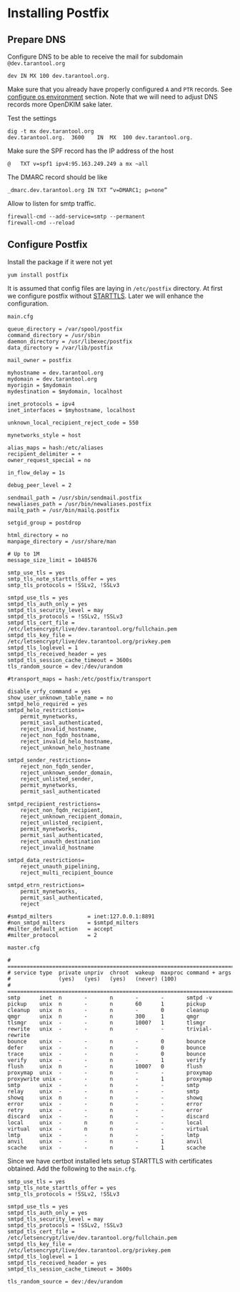 Installing Postfix
==================

Prepare DNS
-----------
Configure DNS to be able to receive the mail for
subdomain `@dev.tarantool.org`
```
dev IN MX 100 dev.tarantool.org.
```

Make sure that you already have properly configured `A`
and `PTR` records. See [configure os environment](os.md)
section. Note that we will need to adjust DNS records
more OpenDKIM sake later.

Test the settings
```
dig -t mx dev.tarantool.org
dev.tarantool.org.	3600	IN	MX	100 dev.tarantool.org.
```

Make sure the SPF record has the IP address of the host
```
@	TXT	v=spf1 ipv4:95.163.249.249 a mx ~all
```

The DMARC record should be like
```
_dmarc.dev.tarantool.org IN TXT “v=DMARC1; p=none”
```

Allow to listen for smtp traffic.
```
firewall-cmd --add-service=smtp --permanent
firewall-cmd --reload
```

Configure Postfix
-----------------
Install the package if it were not yet
```
yum install postfix
```

It is assumed that config files are laying in `/etc/postfix` directory.
At first we configure postfix without [STARTTLS](https://en.wikipedia.org/wiki/Opportunistic\_TLS).
Later we will enhance the configuration.

`main.cfg`
```
queue_directory = /var/spool/postfix
command_directory = /usr/sbin
daemon_directory = /usr/libexec/postfix
data_directory = /var/lib/postfix

mail_owner = postfix

myhostname = dev.tarantool.org
mydomain = dev.tarantool.org
myorigin = $mydomain
mydestination = $mydomain, localhost

inet_protocols = ipv4
inet_interfaces = $myhostname, localhost

unknown_local_recipient_reject_code = 550

mynetworks_style = host

alias_maps = hash:/etc/aliases
recipient_delimiter = +
owner_request_special = no

in_flow_delay = 1s

debug_peer_level = 2

sendmail_path = /usr/sbin/sendmail.postfix
newaliases_path = /usr/bin/newaliases.postfix
mailq_path = /usr/bin/mailq.postfix

setgid_group = postdrop

html_directory = no
manpage_directory = /usr/share/man

# Up to 1M
message_size_limit = 1048576

smtp_use_tls = yes
smtp_tls_note_starttls_offer = yes
smtp_tls_protocols = !SSLv2, !SSLv3

smtpd_use_tls = yes
smtpd_tls_auth_only = yes
smtpd_tls_security_level = may
smtpd_tls_protocols = !SSLv2, !SSLv3
smtpd_tls_cert_file = /etc/letsencrypt/live/dev.tarantool.org/fullchain.pem
smtpd_tls_key_file = /etc/letsencrypt/live/dev.tarantool.org/privkey.pem
smtpd_tls_loglevel = 1
smtpd_tls_received_header = yes
smtpd_tls_session_cache_timeout = 3600s
tls_random_source = dev:/dev/urandom

#transport_maps = hash:/etc/postfix/transport

disable_vrfy_command = yes
show_user_unknown_table_name = no
smtpd_helo_required = yes
smtpd_helo_restrictions=
	permit_mynetworks,
	permit_sasl_authenticated,
	reject_invalid_hostname,
	reject_non_fqdn_hostname,
	reject_invalid_helo_hostname,
	reject_unknown_helo_hostname

smtpd_sender_restrictions=
	reject_non_fqdn_sender,
	reject_unknown_sender_domain,
	reject_unlisted_sender,
	permit_mynetworks,
	permit_sasl_authenticated

smtpd_recipient_restrictions=
	reject_non_fqdn_recipient,
	reject_unknown_recipient_domain,
	reject_unlisted_recipient,
	permit_mynetworks,
	permit_sasl_authenticated,
	reject_unauth_destination
	reject_invalid_hostname

smtpd_data_restrictions=
	reject_unauth_pipelining,
	reject_multi_recipient_bounce

smtpd_etrn_restrictions=
	permit_mynetworks,
	permit_sasl_authenticated,
	reject

#smtpd_milters           = inet:127.0.0.1:8891
#non_smtpd_milters       = $smtpd_milters
#milter_default_action   = accept
#milter_protocol         = 2
```

`master.cfg`
```
# ==========================================================================
# service type  private unpriv  chroot  wakeup  maxproc command + args
#               (yes)   (yes)   (yes)   (never) (100)
# ==========================================================================
smtp      inet  n       -       n       -       -       smtpd -v
pickup    unix  n       -       n       60      1       pickup
cleanup   unix  n       -       n       -       0       cleanup
qmgr      unix  n       -       n       300     1       qmgr
tlsmgr    unix  -       -       n       1000?   1       tlsmgr
rewrite   unix  -       -       n       -       -       trivial-rewrite
bounce    unix  -       -       n       -       0       bounce
defer     unix  -       -       n       -       0       bounce
trace     unix  -       -       n       -       0       bounce
verify    unix  -       -       n       -       1       verify
flush     unix  n       -       n       1000?   0       flush
proxymap  unix  -       -       n       -       -       proxymap
proxywrite unix -       -       n       -       1       proxymap
smtp      unix  -       -       n       -       -       smtp
relay     unix  -       -       n       -       -       smtp
showq     unix  n       -       n       -       -       showq
error     unix  -       -       n       -       -       error
retry     unix  -       -       n       -       -       error
discard   unix  -       -       n       -       -       discard
local     unix  -       n       n       -       -       local
virtual   unix  -       n       n       -       -       virtual
lmtp      unix  -       -       n       -       -       lmtp
anvil     unix  -       -       n       -       1       anvil
scache    unix  -       -       n       -       1       scache
```

Since we have certbot installed lets setup STARTTLS with
certificates obtained. Add the following to the `main.cfg`.
```
smtp_use_tls = yes
smtp_tls_note_starttls_offer = yes
smtp_tls_protocols = !SSLv2, !SSLv3

smtpd_use_tls = yes
smtpd_tls_auth_only = yes
smtpd_tls_security_level = may
smtpd_tls_protocols = !SSLv2, !SSLv3
smtpd_tls_cert_file = /etc/letsencrypt/live/dev.tarantool.org/fullchain.pem
smtpd_tls_key_file = /etc/letsencrypt/live/dev.tarantool.org/privkey.pem
smtpd_tls_loglevel = 1
smtpd_tls_received_header = yes
smtpd_tls_session_cache_timeout = 3600s

tls_random_source = dev:/dev/urandom
```

